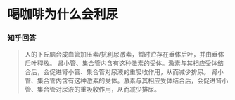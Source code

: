 # 喝咖啡为什么会利尿

### 知乎回答
> 人的下丘脑合成血管加压素/抗利尿激素，暂时贮存在垂体后叶，并由垂体后叶释放。
> 肾小管、集合管内含有这种激素的受体。激素与其相应受体结合后，会促进肾小管、集合管对尿液的重吸收作用，从而减少排尿。
> 肾小管、集合管内含有这种激素的受体。激素与其相应受体结合后，会促进肾小管、集合管对尿液的重吸收作用，从而减少排尿。


